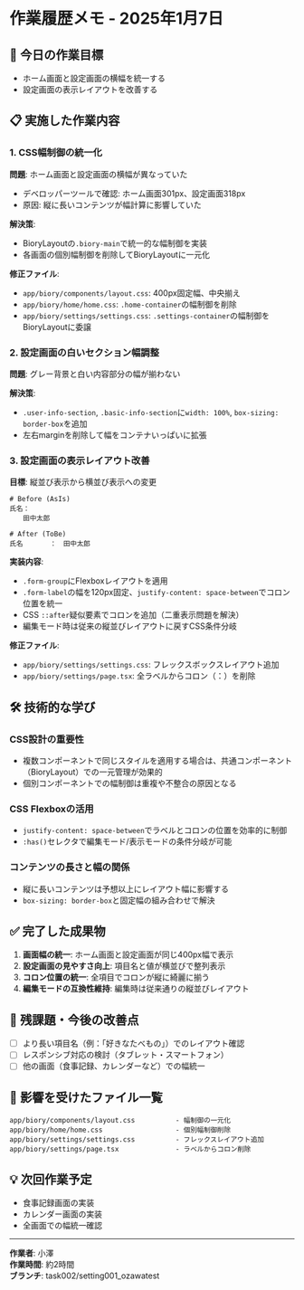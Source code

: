 # 作業履歴メモ - 2025年1月7日

## 🎯 今日の作業目標
- ホーム画面と設定画面の横幅を統一する
- 設定画面の表示レイアウトを改善する

## 📋 実施した作業内容

### 1. CSS幅制御の統一化
**問題**: ホーム画面と設定画面の横幅が異なっていた
- デベロッパーツールで確認: ホーム画面301px、設定画面318px
- 原因: 縦に長いコンテンツが幅計算に影響していた

**解決策**: 
- BioryLayoutの`.biory-main`で統一的な幅制御を実装
- 各画面の個別幅制御を削除してBioryLayoutに一元化

**修正ファイル**:
- `app/biory/components/layout.css`: 400px固定幅、中央揃え
- `app/biory/home/home.css`: `.home-container`の幅制御を削除
- `app/biory/settings/settings.css`: `.settings-container`の幅制御をBioryLayoutに委譲

### 2. 設定画面の白いセクション幅調整
**問題**: グレー背景と白い内容部分の幅が揃わない

**解決策**:
- `.user-info-section`, `.basic-info-section`に`width: 100%`, `box-sizing: border-box`を追加
- 左右marginを削除して幅をコンテナいっぱいに拡張

### 3. 設定画面の表示レイアウト改善
**目標**: 縦並び表示から横並び表示への変更
```
# Before (AsIs)
氏名：
　　田中太郎

# After (ToBe) 
氏名　　　　：　田中太郎
```

**実装内容**:
- `.form-group`にFlexboxレイアウトを適用
- `.form-label`の幅を120px固定、`justify-content: space-between`でコロン位置を統一
- CSS `::after`疑似要素でコロンを追加（二重表示問題を解決）
- 編集モード時は従来の縦並びレイアウトに戻すCSS条件分岐

**修正ファイル**:
- `app/biory/settings/settings.css`: フレックスボックスレイアウト追加
- `app/biory/settings/page.tsx`: 全ラベルからコロン（：）を削除

## 🛠️ 技術的な学び

### CSS設計の重要性
- 複数コンポーネントで同じスタイルを適用する場合は、共通コンポーネント（BioryLayout）での一元管理が効果的
- 個別コンポーネントでの幅制御は重複や不整合の原因となる

### CSS Flexboxの活用
- `justify-content: space-between`でラベルとコロンの位置を効率的に制御
- `:has()`セレクタで編集モード/表示モードの条件分岐が可能

### コンテンツの長さと幅の関係
- 縦に長いコンテンツは予想以上にレイアウト幅に影響する
- `box-sizing: border-box`と固定幅の組み合わせで解決

## ✅ 完了した成果物

1. **画面幅の統一**: ホーム画面と設定画面が同じ400px幅で表示
2. **設定画面の見やすさ向上**: 項目名と値が横並びで整列表示
3. **コロン位置の統一**: 全項目でコロンが縦に綺麗に揃う
4. **編集モードの互換性維持**: 編集時は従来通りの縦並びレイアウト

## 🔧 残課題・今後の改善点

- [ ] より長い項目名（例：「好きなたべもの」）でのレイアウト確認
- [ ] レスポンシブ対応の検討（タブレット・スマートフォン）
- [ ] 他の画面（食事記録、カレンダーなど）での幅統一

## 📂 影響を受けたファイル一覧

```
app/biory/components/layout.css          - 幅制御の一元化
app/biory/home/home.css                  - 個別幅制御削除  
app/biory/settings/settings.css          - フレックスレイアウト追加
app/biory/settings/page.tsx              - ラベルからコロン削除
```

## 💡 次回作業予定

- 食事記録画面の実装
- カレンダー画面の実装  
- 全画面での幅統一確認

---
**作業者**: 小澤  
**作業時間**: 約2時間  
**ブランチ**: task002/setting001_ozawatest
